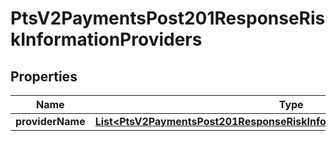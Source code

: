 
# PtsV2PaymentsPost201ResponseRiskInformationProviders

## Properties
Name | Type | Description | Notes
------------ | ------------- | ------------- | -------------
**providerName** | [**List&lt;PtsV2PaymentsPost201ResponseRiskInformationProvidersProviderName&gt;**](PtsV2PaymentsPost201ResponseRiskInformationProvidersProviderName.md) |  |  [optional]




